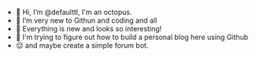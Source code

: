 - 👋 Hi, I’m @defaulttl, I'm an octopus.
- 👀 I’m very new to Githun and coding and all
- 🌱 Everything is new and looks so interesting!
- 🥳 I'm trying to figure out how to build a personal blog here using Github
- 😌 and maybe create a simple forum bot.

<!---
defaulttl/defaulttl is a ✨ special ✨ repository because its `README.md` (this file) appears on your GitHub profile.
You can click the Preview link to take a look at your changes.
--->
